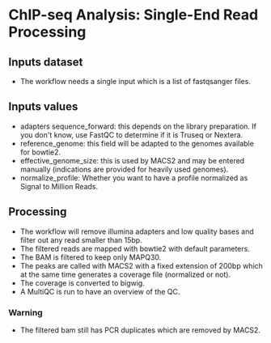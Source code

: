 # ChIP-seq Analysis: Single-End Read Processing

## Inputs dataset

- The workflow needs a single input which is a list of fastqsanger files.

## Inputs values

- adapters sequence_forward: this depends on the library preparation. If you don't know, use FastQC to determine if it is Truseq or Nextera.
- reference_genome: this field will be adapted to the genomes available for bowtie2.
- effective_genome_size: this is used by MACS2 and may be entered manually (indications are provided for heavily used genomes).
- normalize_profile: Whether you want to have a profile normalized as Signal to Million Reads.

## Processing

- The workflow will remove illumina adapters and low quality bases and filter out any read smaller than 15bp.
- The filtered reads are mapped with bowtie2 with default parameters.
- The BAM is filtered to keep only MAPQ30.
- The peaks are called with MACS2 with a fixed extension of 200bp which at the same time generates a coverage file (normalized or not).
- The coverage is converted to bigwig.
- A MultiQC is run to have an overview of the QC.

### Warning

- The filtered bam still has PCR duplicates which are removed by MACS2.
